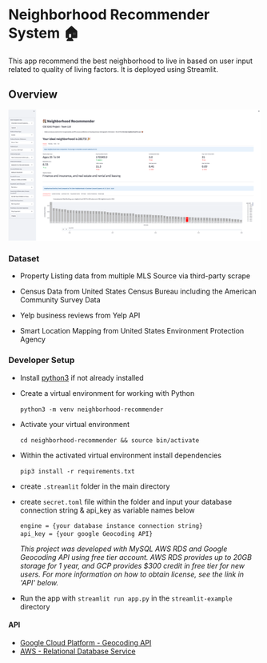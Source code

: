 
# Neighborhood Recommender System :house:

This app recommend the best neighborhood to live in based on user input related to quality of living factors. It is deployed using Streamlit.

## Overview

  ![Example](/image/example.png)
 

### Dataset

- Property Listing data from multiple MLS Source via third-party scrape

- Census Data from United States Census Bureau including the American Community Survey Data

- Yelp business reviews from Yelp API

- Smart Location Mapping from United States Environment Protection Agency



### Developer Setup
  

- Install [python3](https://www.python.org/downloads/) if not already installed

- Create a virtual environment for working with Python

   ```python3 -m venv neighborhood-recommender```

- Activate your virtual environment

   ```cd neighborhood-recommender && source bin/activate```

- Within the activated virtual environment install dependencies

  ```pip3 install -r requirements.txt```

- create `.streamlit` folder in the main directory

- create `secret.toml` file within the folder and input your database connection string & api_key as variable names below

  ```
  engine = {your database instance connection string}
  api_key = {your google Geocoding API}
  ```

  *This project was developed with MySQL AWS RDS and Google Geocoding API using free tier account. AWS RDS provides up to 20GB storage for 1 year, and GCP provides $300 credit in free tier for new users. For more information on how to obtain license, see the link in 'API' below.*


- Run the app with `streamlit run app.py` in the `streamlit-example` directory



#### API


- [Google Cloud Platform - Geocoding API](https://developers.google.com/maps/documentation/geocoding/start)
- [AWS - Relational Database Service](https://aws.amazon.com/rds/free/)